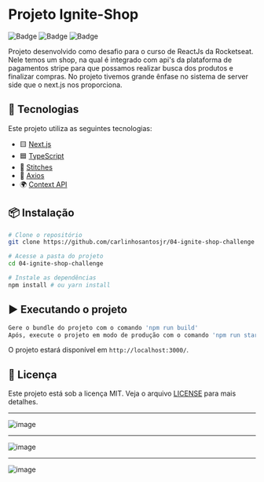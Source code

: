 # Projeto Ignite-Shop

![Badge](https://img.shields.io/badge/TypeScript-007ACC?style=for-the-badge&logo=typescript&logoColor=white) ![Badge](https://img.shields.io/badge/next%20js-000000?style=for-the-badge&logo=nextdotjs&logoColor=white.svg) ![Badge](https://img.shields.io/badge/axios-671ddf?&style=for-the-badge&logo=axios&logoColor=white)

Projeto desenvolvido como desafio para o curso de ReactJs da Rocketseat. Nele temos um shop, na qual é integrado com api's da plataforma de pagamentos stripe para que possamos realizar busca dos produtos e finalizar compras. No projeto tivemos grande ênfase no sistema de server side que o next.js nos proporciona.


## 🚀 Tecnologias

Este projeto utiliza as seguintes tecnologias:

- 🟨 [Next.js](https://nextjs.org/)
- 🟦 [TypeScript](https://www.typescriptlang.org/)
- 💅 [Stitches](https://stitches.dev/)
- 🔄 [Axios](https://axios-http.com/)
- 🌍 [Context API](https://react.dev/reference/react/useContext)

## 📦 Instalação

```bash
# Clone o repositório
git clone https://github.com/carlinhosantosjr/04-ignite-shop-challenge

# Acesse a pasta do projeto
cd 04-ignite-shop-challenge

# Instale as dependências
npm install # ou yarn install
```

## ▶️ Executando o projeto

```bash
Gere o bundle do projeto com o comando 'npm run build'
Após, execute o projeto em modo de produção com o comando 'npm run start'
```

O projeto estará disponível em `http://localhost:3000/`.


## 📝 Licença

Este projeto está sob a licença MIT. Veja o arquivo [LICENSE](LICENSE) para mais detalhes.

---

![image](https://github.com/user-attachments/assets/01f1a3a0-9e26-4c3f-bb31-7b0fbd428a2c)


---

![image](https://github.com/user-attachments/assets/545de072-b74d-4fcd-872a-7073da2fa265)

---

![image](https://github.com/user-attachments/assets/1a82437c-9999-44f3-a567-ac4e808846d0)





